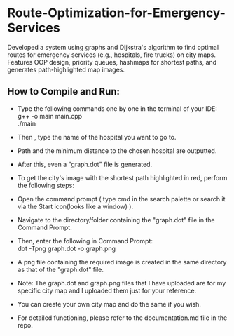 # Route-Optimization-for-Emergency-Services
Developed a system using graphs and Dijkstra's algorithm to find optimal routes for emergency services (e.g., hospitals, fire trucks) on city maps. Features OOP design, priority queues, hashmaps for shortest paths, and generates path-highlighted map images.
## How to Compile and Run:
- Type the following commands one by one in the terminal of your IDE:<br>
g++ -o main main.cpp <br>
./main<br>
- Then , type the name of the hospital you want to go to.
- Path and the minimum distance to the chosen hospital are outputted.
- After this, even a "graph.dot" file is generated.
- To get the city's image with the shortest path highlighted in red, perform the following steps:
- Open the command prompt ( type cmd in the search palette or search it via the Start icon(looks like a window) ).
- Navigate to the directory/folder containing the "graph.dot" file in the Command Prompt.
- Then, enter the following in Command Prompt:<br>
dot -Tpng graph.dot -o graph.png <br>
- A png file containing the required image is created in the same directory as that of the "graph.dot" file.

- Note: The graph.dot and graph.png files that I have uploaded are for my specific city map and I uploaded them just for your reference.
- You can create your own city map and do the same if you wish.
- For detailed functioning, please refer to the documentation.md file in the repo.
